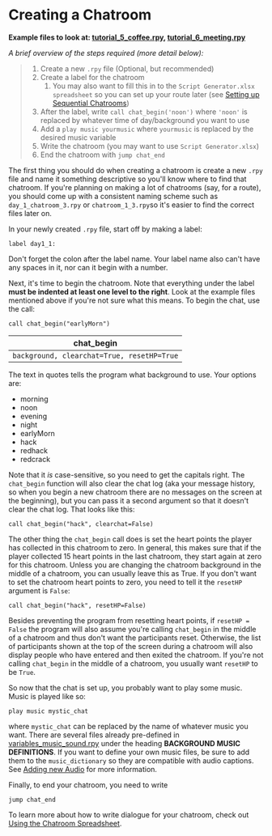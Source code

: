 # Creating a Chatroom

**Example files to look at: [tutorial_5_coffee.rpy](https://github.com/shawna-p/mysterious-messenger/blob/master/game/tutorial_day_scripts/tutorial_5_coffee.rpy "tutorial_5_coffee"), [tutorial_6_meeting.rpy](https://github.com/shawna-p/mysterious-messenger/blob/master/game/tutorial_day_scripts/tutorial_6_meeting.rpy)**

_A brief overview of the steps required (more detail below):_

> 1. Create a new `.rpy` file (Optional, but recommended)
> 1. Create a label for the chatroom
>     1. You may also want to fill this in to the `Script Generator.xlsx spreadsheet` so you can set up your route later (see [Setting up Sequential Chatrooms](Setting-up-Sequential-Chatrooms.md))
> 1. After the label, write `call chat_begin('noon')` where `'noon'` is replaced by whatever time of day/background you want to use
> 1. Add a `play music yourmusic` where `yourmusic` is replaced by the desired music variable
> 1. Write the chatroom (you may want to use `Script Generator.xlsx`)
> 1. End the chatroom with `jump chat_end`

The first thing you should do when creating a chatroom is create a new `.rpy` file and name it something descriptive so you'll know where to find that chatroom. If you're planning on making a lot of chatrooms (say, for a route), you should come up with a consistent naming scheme such as `day_1_chatroom_3.rpy` or `chatroom_1_3.rpy`so it's easier to find the correct files later on.

In your newly created `.rpy` file, start off by making a label:

```renpy
label day1_1:
```

Don't forget the colon after the label name. Your label name also can't have any spaces in it, nor can it begin with a number.

Next, it's time to begin the chatroom. Note that everything under the label __must be indented at least one level to the right__. Look at the example files mentioned above if you're not sure what this means. To begin the chat, use the call:

```renpy
call chat_begin("earlyMorn")
```

chat_begin |
-----------|
`background, clearchat=True, resetHP=True` |

The text in quotes tells the program what background to use. Your options are:

* morning
* noon
* evening
* night
* earlyMorn
* hack
* redhack
* redcrack

Note that it *is* case-sensitive, so you need to get the capitals right. The `chat_begin` function will also clear the chat log (aka your message history, so when you begin a new chatroom there are no messages on the screen at the beginning), but you can pass it a second argument so that it doesn't clear the chat log. That looks like this:

```renpy
call chat_begin("hack", clearchat=False)
```

The other thing the `chat_begin` call does is set the heart points the player has collected in this chatroom to zero. In general, this makes sure that if the player collected 15 heart points in the last chatroom, they start again at zero for this chatroom. Unless you are changing the chatroom background in the middle of a chatroom, you can usually leave this as True. If you don't want to set the chatroom heart points to zero, you need to tell it the `resetHP` argument is `False`:

```renpy
call chat_begin("hack", resetHP=False)
```

Besides preventing the program from resetting heart points, if `resetHP = False` the program will also assume you're calling `chat_begin` in the middle of a chatroom and thus don't want the participants reset. Otherwise, the list of participants shown at the top of the screen during a chatroom will also display people who have entered and then exited the chatroom. If you're not calling `chat_begin` in the middle of a chatroom, you usually want `resetHP` to be `True`.

So now that the chat is set up, you probably want to play some music. Music is played like so:

```renpy
play music mystic_chat
```

where `mystic_chat` can be replaced by the name of whatever music you want. There are several files already pre-defined in [variables_music_sound.rpy](https://github.com/shawna-p/mysterious-messenger/blob/master/game/variables_music_sound.rpy) under the heading **BACKGROUND MUSIC DEFINITIONS**. If you want to define your own music files, be sure to add them to the `music_dictionary` so they are compatible with audio captions. See [Adding new Audio](Adding-new-Audio.md) for more information.

Finally, to end your chatroom, you need to write

```renpy
jump chat_end
```

To learn more about how to write dialogue for your chatroom, check out [Using the Chatroom Spreadsheet](Using-the-Chatroom-Spreadsheet.md).
